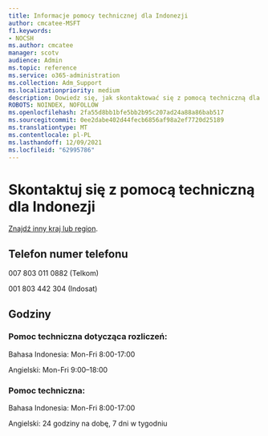 ```yaml
---
title: Informacje pomocy technicznej dla Indonezji
author: cmcatee-MSFT
f1.keywords:
- NOCSH
ms.author: cmcatee
manager: scotv
audience: Admin
ms.topic: reference
ms.service: o365-administration
ms.collection: Adm_Support
ms.localizationpriority: medium
description: Dowiedz się, jak skontaktować się z pomocą techniczną dla swojego kraju lub regionu.
ROBOTS: NOINDEX, NOFOLLOW
ms.openlocfilehash: 2fa55d8bb1bfe5bb2b95c207ad24a88a86bab517
ms.sourcegitcommit: 0ee2dabe402d44fecb6856af98a2ef7720d25189
ms.translationtype: MT
ms.contentlocale: pl-PL
ms.lasthandoff: 12/09/2021
ms.locfileid: "62995786"
---
```

# <a name="contact-support-for-indonesia"></a>Skontaktuj się z pomocą techniczną dla Indonezji

[Znajdź inny kraj lub region](../get-help-support.md).

## <a name="phone-number"></a>Telefon numer telefonu
007 803 011 0882 (Telkom)

001 803 442 304 (Indosat)

## <a name="hours"></a>Godziny
### <a name="billing-support"></a>Pomoc techniczna dotycząca rozliczeń:

Bahasa Indonesia: Mon-Fri 8:00-17:00

Angielski: Mon-Fri 9:00–18:00

### <a name="technical-support"></a>Pomoc techniczna:

Bahasa Indonesia: Mon-Fri 8:00-17:00

Angielski: 24 godziny na dobę, 7 dni w tygodniu
